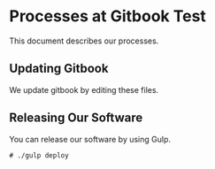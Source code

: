 # Processes at Gitbook Test

This document describes our processes.

## Updating Gitbook

We update gitbook by editing these files.

## Releasing Our Software

You can release our software by using Gulp.

```text
# ./gulp deploy
```

